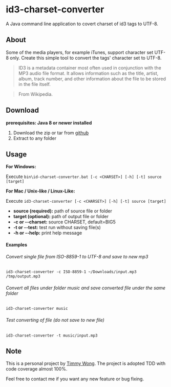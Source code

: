 # id3-charset-converter
A Java command line application to covert charset of id3 tags to UTF-8.

## About
Some of the media players, for example iTunes, support character set UTF-8 only. Create this simple tool to convert the tags' character set to UTF-8.

> ID3 is a metadata container most often used in conjunction with the MP3 audio file format. It allows information such as the title, artist, album, track number, and other information about the file to be stored in the file itself.

> From Wikipedia.

## Download
**prerequisites: Java 8 or newer installed**

1. Download the zip or tar from [github](https://github.com/thcathy/id3-charset-converter/releases)
2. Extract to any folder

## Usage
**For Windows:**

  Execute ```bin\id-charset-converter.bat [-c <CHARSET>] [-h] [-t] source [target]```

**For Mac / Unix-like / Linux-Like:**

  Execute ```id3-charset-converter [-c <CHARSET>] [-h] [-t] source [target]```

  - __source (required):__ path of source file or folder
  - __target (optional):__ path of output file or folder
  - __-c or --charset:__ source CHARSET, default=BIG5
  - __-t or --test:__ test run without saving file(s)
  - __-h or --help:__ print help message
  
#### Examples ####
###### Convert single file from ISO-8859-1 to UTF-8 and save to new mp3 ######
```id3-charset-converter -c ISO-8859-1 ~/Downloads/input.mp3 /tmp/output.mp3```

###### Convert all files under folder music and save converted file under the same folder  ######
```id3-charset-converter music```

###### Test converting of file (do not save to new file) ######
```id3-charset-converter -t music/input.mp3```

## Note ##
This is a personal project by [Timmy Wong](https://github.com/thcathy). The project is adopted TDD with code coverage almost 100%.

Feel free to contact me if you want any new feature or bug fixing.
